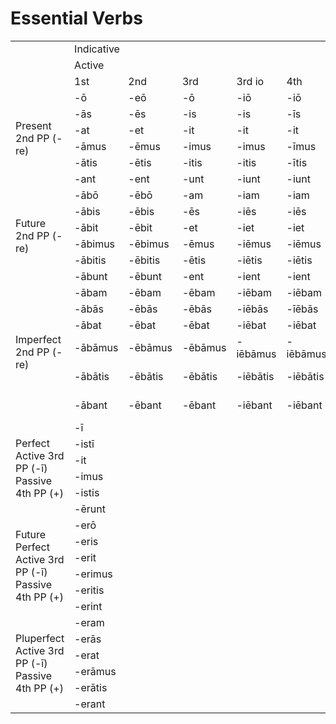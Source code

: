 # Essential Verbs

<table cellspacing="0">
  <tbody>
    <tr>
      <td></td>
      <td colspan="10" class = header>Indicative</td>
      <td colspan="10" class = header>Subjunctive</td>
    </tr>
    <tr>
      <td colspan="1"></td>
      <td colspan="5" class="header">
        Active
      </td>
      <td colspan="5" class="header">
        Passive
      </td>
      <td colspan="5" class="header">
        Active
      </td>
      <td colspan="5" class="header">
        Passive
      </td>
    </tr>
    <tr>
      <td colspan="1"></td>
      <td>1st</td>
      <td>2nd</td>
      <td>3rd</td>
      <td>3rd io</td>
      <td>4th</td>
      <td>1st</td>
      <td>2nd</td>
      <td>3rd</td>
      <td>3rd io</td>
      <td>4th</td>
      <td>1st</td>
      <td>2nd</td>
      <td>3rd</td>
      <td>3rd io</td>
      <td>4th</td>
      <td>1st</td>
      <td>2nd</td>
      <td>3rd</td>
      <td>3rd io</td>
      <td>4th</td>
    </tr>
    <tr class="shaded">
      <td rowspan="7">
        Present
        <br />
        2nd PP (-re)
      </td>
    </tr>
    <tr>
      <td>-ō</td>
      <td>-eō</td>
      <td>-ō</td>
      <td>-iō</td>
      <td>-iō</td>
      <td>-or</td>
      <td>-eor</td>
      <td>-or</td>
      <td>-ior</td>
      <td>-ior</td>
      <td>-em</td>
      <td>-eam</td>
      <td>-am</td>
      <td>-iam</td>
      <td>-iam</td>
      <td>-er</td>
      <td>-ear</td>
      <td>-ar</td>
      <td>-iar</td>
      <td>-iar</td>
    </tr>
    <tr class="shaded">
      <td>-ās</td>
      <td>-ēs</td>
      <td>-is</td>
      <td>-is</td>
      <td>-īs</td>
      <td>-āris</td>
      <td>-ēris</td>
      <td>-eris</td>
      <td>-eris</td>
      <td>-īris</td>
      <td>-ēs</td>
      <td>-eās</td>
      <td>-ās</td>
      <td>-iās</td>
      <td>-iās</td>
      <td>-ēris</td>
      <td>-eāris</td>
      <td>-āris</td>
      <td>-iāris</td>
      <td>-iāris</td>
    </tr>
    <tr>
      <td>-at</td>
      <td>-et</td>
      <td>-it</td>
      <td>-it</td>
      <td>-it</td>
      <td>-ātur</td>
      <td>-ētur</td>
      <td>-itur</td>
      <td>-itur</td>
      <td>-ītur</td>
      <td>-et</td>
      <td>-eat</td>
      <td>-at</td>
      <td>-iat</td>
      <td>-iat</td>
      <td>-ētur</td>
      <td>-eātur</td>
      <td>-ātur</td>
      <td>-iātur</td>
      <td>-iātur</td>
    </tr>
    <tr class="shaded">
      <td>-āmus</td>
      <td>-ēmus</td>
      <td>-imus</td>
      <td>-imus</td>
      <td>-īmus</td>
      <td>-āmur</td>
      <td>-ēmur</td>
      <td>-imur</td>
      <td>-imur</td>
      <td>-īmur</td>
      <td>-ēmus</td>
      <td>-eāmus</td>
      <td>-āmus</td>
      <td>-iāmus</td>
      <td>-iāmus</td>
      <td>-ēmur</td>
      <td>-eāmur</td>
      <td>-āmur</td>
      <td>-iāmur</td>
      <td>-iāmur</td>
    </tr>
    <tr>
      <td>-ātis</td>
      <td>-ētis</td>
      <td>-itis</td>
      <td>-itis</td>
      <td>-ītis</td>
      <td>-āminī</td>
      <td>-ēminī</td>
      <td>-iminī</td>
      <td>-iminī</td>
      <td>-īminī</td>
      <td>-ētis</td>
      <td>-eātis</td>
      <td>-ātis</td>
      <td>-iātis</td>
      <td>-iātis</td>
      <td>-ēminī</td>
      <td>-eāminī</td>
      <td>-āminī</td>
      <td>-iāminī</td>
      <td>-iāminī</td>
    </tr>
    <tr class="shaded">
      <td>-ant</td>
      <td>-ent</td>
      <td>-unt</td>
      <td>-iunt</td>
      <td>-iunt</td>
      <td>-antur</td>
      <td>-entur</td>
      <td>-untur</td>
      <td>-iuntur</td>
      <td>-iuntur</td>
      <td>-ent</td>
      <td>-eant</td>
      <td>-ant</td>
      <td>-iant</td>
      <td>-iant</td>
      <td>-entur</td>
      <td>-eantur</td>
      <td>-antur</td>
      <td>-iantur</td>
      <td>-iantur</td>
    </tr>
    <tr>
      <td rowspan="7">
        Future
        <br />
        2nd PP (-re)
      </td>
    </tr>
    <tr>
      <td>-ābō</td>
      <td>-ēbō</td>
      <td>-am</td>
      <td>-iam</td>
      <td>-iam</td>
      <td>-ābor</td>
      <td>-ēbor</td>
      <td>-ar</td>
      <td>-iar</td>
      <td>-iar</td>
    </tr>
    <tr class="shaded">
      <td>-ābis</td>
      <td>-ēbis</td>
      <td>-ēs</td>
      <td>-iēs</td>
      <td>-iēs</td>
      <td>-āberis</td>
      <td>-ēberis</td>
      <td>-ēris</td>
      <td>-iēris</td>
      <td>-iēris</td>
    </tr>
    <tr>
      <td>-ābit</td>
      <td>-ēbit</td>
      <td>-et</td>
      <td>-iet</td>
      <td>-iet</td>
      <td>-ābitur</td>
      <td>-ēbitur</td>
      <td>-ētur</td>
      <td>-iētur</td>
      <td>-iētur</td>
    </tr>
    <tr class="shaded">
      <td>-ābimus</td>
      <td>-ēbimus</td>
      <td>-ēmus</td>
      <td>-iēmus</td>
      <td>-iēmus</td>
      <td>-ābimur</td>
      <td>-ēbimur</td>
      <td>-ēmur</td>
      <td>-iēmur</td>
      <td>-iēmur</td>
    </tr>
    <tr>
      <td>-ābitis</td>
      <td>-ēbitis</td>
      <td>-ētis</td>
      <td>-iētis</td>
      <td>-iētis</td>
      <td>-ābiminī</td>
      <td>-ēbiminī</td>
      <td>-ēminī</td>
      <td>-iēminī</td>
      <td>-iēminī</td>
    </tr>
    <tr class="shaded">
      <td>-ābunt</td>
      <td>-ēbunt</td>
      <td>-ent</td>
      <td>-ient</td>
      <td>-ient</td>
      <td>-ābuntur</td>
      <td>-ēbuntur</td>
      <td>-entur</td>
      <td>-ientur</td>
      <td>-ientur</td>
    </tr>
    <tr class="shaded">
      <td rowspan="7">
        Imperfect
        <br />
        2nd PP (-re)
      </td>
    </tr>
    <tr>
      <td>-ābam</td>
      <td>-ēbam</td>
      <td>-ēbam</td>
      <td>-iēbam</td>
      <td>-iēbam</td>
      <td>-ābar</td>
      <td>-ēbar</td>
      <td>-ēbar</td>
      <td>-iēbar</td>
      <td>-iēbar</td>
      <td>-ārem</td>
      <td>-ērem</td>
      <td>-erem</td>
      <td>-erem</td>
      <td>-īrem</td>
      <td>-ārer</td>
      <td>-ērer</td>
      <td>-erer</td>
      <td>-erer</td>
      <td>-īrer</td>
    </tr>
    <tr class="shaded">
      <td>-ābās</td>
      <td>-ēbās</td>
      <td>-ēbās</td>
      <td>-iēbās</td>
      <td>-īēbās</td>
      <td>-ābāris</td>
      <td>-ēbāris</td>
      <td>-ēbāris</td>
      <td>-iēbāris</td>
      <td>-īēbāris</td>
      <td>-ārēs</td>
      <td>-ērēs</td>
      <td>-erēs</td>
      <td>-erēs</td>
      <td>-īrēs</td>
      <td>-ārēris</td>
      <td>-ērēris</td>
      <td>-erēris</td>
      <td>-erēris</td>
      <td>-īrēris</td>
    </tr>
    <tr>
      <td>-ābat</td>
      <td>-ēbat</td>
      <td>-ēbat</td>
      <td>-iēbat</td>
      <td>-iēbat</td>
      <td>-ābātur</td>
      <td>-ēbātur</td>
      <td>-ēbātur</td>
      <td>-iēbātur</td>
      <td>-īēbātur</td>
      <td>-āret</td>
      <td>-ēret</td>
      <td>-eret</td>
      <td>-eret</td>
      <td>-īret</td>
      <td>-ārētur</td>
      <td>-ērētur</td>
      <td>-erētur</td>
      <td>-erētur</td>
      <td>-īrētur</td>
    </tr>
    <tr class="shaded">
      <td>-ābāmus</td>
      <td>-ēbāmus</td>
      <td>-ēbāmus</td>
      <td>-iēbāmus</td>
      <td>-iēbāmus</td>
      <td>-ābāmur</td>
      <td>-ēbāmur</td>
      <td>-ēbāmur</td>
      <td>-iēbāmur</td>
      <td>-īēbāmur</td>
      <td>-ārēmus</td>
      <td>-ērēmus</td>
      <td>-erēmus</td>
      <td>-erēmus</td>
      <td>-īrēmus</td>
      <td>-ārēmur</td>
      <td>-ērēmur</td>
      <td>-erēmur</td>
      <td>-erēmur</td>
      <td>-īrēmur</td>
    </tr>
    <tr>
      <td>-ābātis</td>
      <td>-ēbātis</td>
      <td>-ēbātis</td>
      <td>-iēbātis</td>
      <td>-iēbātis</td>
      <td>-ābāminī</td>
      <td>-ēbāminī</td>
      <td>-ēbāminī</td>
      <td>-iēbāminī</td>
      <td>-īēbāminī</td>
      <td>-ārētis</td>
      <td>-ērētis</td>
      <td>-erētis</td>
      <td>-erētis</td>
      <td>-īrētis</td>
      <td>-ārēminī</td>
      <td>-ērēminī</td>
      <td>-erēminī</td>
      <td>-erēminī</td>
      <td>-īrēminī</td>
    </tr>
    <tr class="shaded">
      <td>-ābant</td>
      <td>-ēbant</td>
      <td>-ēbant</td>
      <td>-iēbant</td>
      <td>-iēbant</td>
      <td>-ābantur</td>
      <td>-ēbantur</td>
      <td>-ēbantur</td>
      <td>-iēbantur</td>
      <td>-iēbantur</td>
      <td>-ārent</td>
      <td>-ērent</td>
      <td>-erent</td>
      <td>-erent</td>
      <td>-īrent</td>
      <td>-ārentur</td>
      <td>-ērentur</td>
      <td>-erentur</td>
      <td>-erentur</td>
      <td>-īrentur</td>
    </tr>
    <tr>
      <td rowspan="7">
        Perfect
        <br />
        Active 3rd PP (-ī)
        <br />
        Passive 4th PP (+)
      </td>
    </tr>
    <tr class="centered">
      <td colspan="5">-ī</td>
      <td colspan="5">(-us, -a, -um) sum</td>
      <td colspan="5">-erim</td>
      <td colspan="5">(-us, -a, -um) sim</td>
    </tr>
    <tr class="centered shaded">
      <td colspan="5">-istī</td>
      <td colspan="5">(-us, -a, -um) es</td>
      <td colspan="5">-erīs</td>
      <td colspan="5">(-us, -a, -um) sīs</td>
    </tr>
    <tr class="centered">
      <td colspan="5">-it</td>
      <td colspan="5">(-us, -a, -um) est</td>
      <td colspan="5">-erit</td>
      <td colspan="5">(-us, -a, -um) sit</td>
    </tr>
    <tr class="centered shaded">
      <td colspan="5">-imus</td>
      <td colspan="5">(-us, -a, -um) summus</td>
      <td colspan="5">-erīmus</td>
      <td colspan="5">(-us, -a, -um) sīmus</td>
    </tr>
    <tr class="centered">
      <td colspan="5">-istis</td>
      <td colspan="5">(-us, -a, -um) estis</td>
      <td colspan="5">-erītis</td>
      <td colspan="5">(-us, -a, -um) sītis</td>
    </tr>
    <tr class="centered shaded">
      <td colspan="5">-ērunt</td>
      <td colspan="5">(-us, -a, -um) sunt</td>
      <td colspan="5">-erint</td>
      <td colspan="5">(-us, -a, -um) sint</td>
    </tr>
    <tr class="shaded">
      <td rowspan="7">
        Future Perfect
        <br />
        Active 3rd PP (-ī)
        <br />
        Passive 4th PP (+)
      </td>
    </tr>
    <tr class="centered">
      <td colspan="5">-erō</td>
      <td colspan="5">(-us, -a, -um) erō</td>
    </tr>
    <tr class="centered shaded">
      <td colspan="5">-eris</td>
      <td colspan="5">(-us, -a, -um) eris</td>
    </tr>
    <tr class="centered">
      <td colspan="5">-erit</td>
      <td colspan="5">(-us, -a, -um) erint</td>
    </tr>
    <tr class="centered shaded">
      <td colspan="5">-erimus</td>
      <td colspan="5">(-us, -a, -um) erimus</td>
    </tr>
    <tr class="centered">
      <td colspan="5">-eritis</td>
      <td colspan="5">(-us, -a, -um) eritis</td>
    </tr>
    <tr class="centered shaded">
      <td colspan="5">-erint</td>
      <td colspan="5">(-us, -a, -um) erunt</td>
    </tr>
    <tr>
      <td rowspan="7">
        Pluperfect
        <br />
        Active 3rd PP (-ī)
        <br />
        Passive 4th PP (+)
      </td>
    </tr>
    <tr class="centered">
      <td colspan="5">-eram</td>
      <td colspan="5">(-us, -a, -um) eram</td>
      <td colspan="5">-issem</td>
      <td colspan="5">(-us, -a, -um) essem</td>
    </tr>
    <tr class="centered shaded">
      <td colspan="5">-erās</td>
      <td colspan="5">(-us, -a, -um) erās</td>
      <td colspan="5">-issēs</td>
      <td colspan="5">(-us, -a, -um) essēs</td>
    </tr>
    <tr class="centered">
      <td colspan="5">-erat</td>
      <td colspan="5">(-us, -a, -um) erat</td>
      <td colspan="5">-isset</td>
      <td colspan="5">(-us, -a, -um) esset</td>
    </tr>
    <tr class="centered shaded">
      <td colspan="5">-erāmus</td>
      <td colspan="5">(-us, -a, -um) erāmus</td>
      <td colspan="5">-issēmus</td>
      <td colspan="5">(-us, -a, -um) essēmus</td>
    </tr>
    <tr class="centered">
      <td colspan="5">-erātis</td>
      <td colspan="5">(-us, -a, -um) erātis</td>
      <td colspan="5">-issētis</td>
      <td colspan="5">(-us, -a, -um) essētis</td>
    </tr>
    <tr class="centered shaded">
      <td colspan="5">-erant</td>
      <td colspan="5">(-us, -a, -um) erant</td>
      <td colspan="5">-issent</td>
      <td colspan="5">(-us, -a, -um) essent</td>
    </tr>        
  </tbody>
</table>